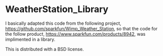 # WeatherStation_Library

I basically adapted this code from the following project, https://github.com/sparkfun/Wimp_Weather_Station, 
so that the code for the follow product, https://www.sparkfun.com/products/8942, was implimented in a library.

This is distributed with a BSD license.
